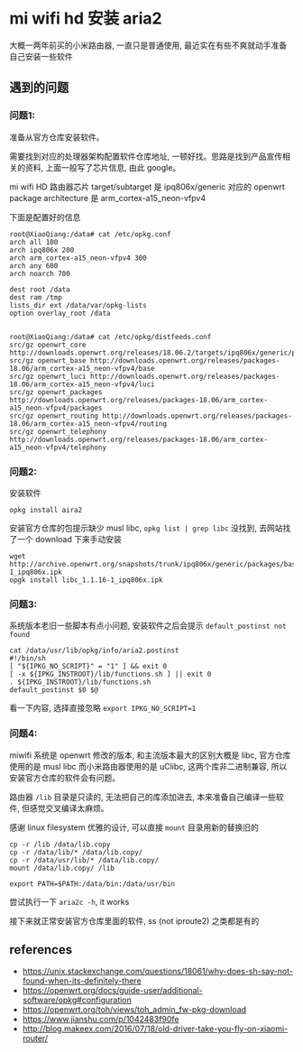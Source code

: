 # mi wifi hd 安装 aria2

大概一两年前买的小米路由器, 一直只是普通使用, 最近实在有些不爽就动手准备自己安装一些软件

## 遇到的问题

### 问题1:

准备从官方仓库安装软件。

需要找到对应的处理器架构配置软件仓库地址, 一顿好找。思路是找到产品宣传相关的资料, 上面一般写了芯片信息, 由此 google。

mi wifi HD 路由器芯片 target/subtarget 是 ipq806x/generic 对应的 openwrt package architecture 是 arm_cortex-a15_neon-vfpv4

下面是配置好的信息

```
root@XiaoQiang:/data# cat /etc/opkg.conf
arch all 100
arch ipq806x 200
arch arm_cortex-a15_neon-vfpv4 300
arch any 600
arch noarch 700

dest root /data
dest ram /tmp
lists_dir ext /data/var/opkg-lists
option overlay_root /data


root@XiaoQiang:/data# cat /etc/opkg/distfeeds.conf
src/gz openwrt_core http://downloads.openwrt.org/releases/18.06.2/targets/ipq806x/generic/packages
src/gz openwrt_base http://downloads.openwrt.org/releases/packages-18.06/arm_cortex-a15_neon-vfpv4/base
src/gz openwrt_luci http://downloads.openwrt.org/releases/packages-18.06/arm_cortex-a15_neon-vfpv4/luci
src/gz openwrt_packages http://downloads.openwrt.org/releases/packages-18.06/arm_cortex-a15_neon-vfpv4/packages
src/gz openwrt_routing http://downloads.openwrt.org/releases/packages-18.06/arm_cortex-a15_neon-vfpv4/routing
src/gz openwrt_telephony http://downloads.openwrt.org/releases/packages-18.06/arm_cortex-a15_neon-vfpv4/telephony
```

### 问题2:

安装软件

```
opkg install aira2
```

安装官方仓库的包提示缺少 musl libc, `opkg list | grep libc` 没找到, 去网站找了一个 download 下来手动安装

```
wget http://archive.openwrt.org/snapshots/trunk/ipq806x/generic/packages/base/libc_1.1.16-1_ipq806x.ipk
opgk install libc_1.1.16-1_ipq806x.ipk
```

### 问题3:

系统版本老旧一些脚本有点小问题, 安装软件之后会提示 `default_postinst not found`

```
cat /data/usr/lib/opkg/info/aria2.postinst
#!/bin/sh
[ "${IPKG_NO_SCRIPT}" = "1" ] && exit 0
[ -x ${IPKG_INSTROOT}/lib/functions.sh ] || exit 0
. ${IPKG_INSTROOT}/lib/functions.sh
default_postinst $0 $@
```

看一下内容, 选择直接忽略 `export IPKG_NO_SCRIPT=1`

### 问题4:

miwifi 系统是 openwrt 修改的版本, 和主流版本最大的区别大概是 libc, 官方仓库使用的是 musl libc 而小米路由器使用的是 uClibc, 这两个库非二进制兼容, 所以安装官方仓库的软件会有问题。

路由器 `/lib` 目录是只读的, 无法把自己的库添加进去, 本来准备自己编译一些软件, 但感觉交叉编译太麻烦。

感谢 linux filesystem 优雅的设计, 可以直接 `mount` 目录用新的替换旧的

```
cp -r /lib /data/lib.copy
cp -r /data/lib/* /data/lib.copy/
cp -r /data/usr/lib/* /data/lib.copy/
mount /data/lib.copy/ /lib

export PATH=$PATH:/data/bin:/data/usr/bin
```

尝试执行一下 `aria2c -h`, it works

接下来就正常安装官方仓库里面的软件, ss (not iproute2) 之类都是有的

## references

- https://unix.stackexchange.com/questions/18061/why-does-sh-say-not-found-when-its-definitely-there
- https://openwrt.org/docs/guide-user/additional-software/opkg#configuration
- https://openwrt.org/toh/views/toh_admin_fw-pkg-download
- https://www.jianshu.com/p/1042483f90fe
- http://blog.makeex.com/2016/07/18/old-driver-take-you-fly-on-xiaomi-router/
